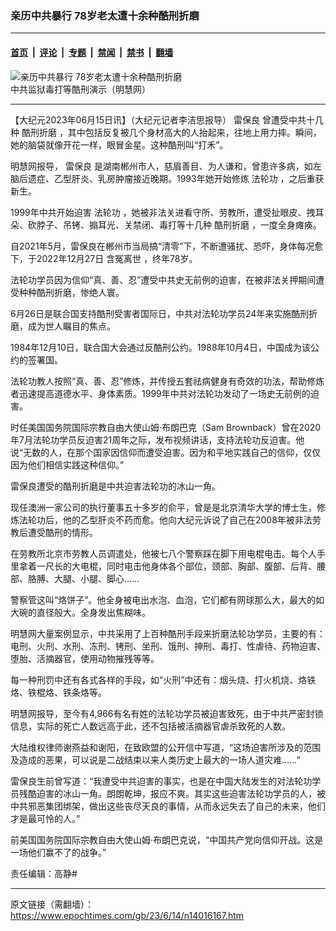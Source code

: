### 亲历中共暴行 78岁老太遭十余种酷刑折磨

---

#### [首页](../../../..?n14016167) &nbsp;|&nbsp; [评论](../../../../../epoch-comment?n14016167) &nbsp;|&nbsp; [专题](../../../../../epoch-special?n14016167) &nbsp;|&nbsp; [禁闻](../../../../../epoch-news?n14016167) &nbsp;|&nbsp; [禁书](../../../../../books?n14016167) &nbsp;|&nbsp; [翻墙](https://github.com/gfw-breaker/nogfw/blob/master/README.md?n14016167)


<div><img alt="亲历中共暴行 78岁老太遭十余种酷刑折磨" class="attachment-djy_600_400 size-djy_600_400 wp-post-image" src="https://i.epochtimes.com/assets/uploads/2022/12/id13887896-2015-12-21-minghui-kuxing-zhonghe-01-600x400.png"/>
<div class="caption">
 中共监狱毒打等酷刑演示（明慧网）
</div></div><hr/><div class="post_content" id="artbody" itemprop="articleBody">
 <!-- article content begin -->
 <p>
  【大纪元2023年06月15日讯】（大纪元记者李洁思报导）
  <ok href="https://www.epochtimes.com/gb/tag/%E9%9B%B7%E4%BF%9D%E8%89%AF.html">
   雷保良
  </ok>
  曾遭受中共十几种
  <ok href="https://www.epochtimes.com/gb/tag/%E9%85%B7%E5%88%91%E6%8A%98%E7%A3%A8.html">
   酷刑折磨
  </ok>
  ，其中包括反复被几个身材高大的人抬起来，往地上用力摔。瞬间，她的脑袋就像开花一样，眼冒金星。这种酷刑叫“打禾”。
 </p>
 <p>
  明慧网报导，
  <ok href="https://www.epochtimes.com/gb/tag/%E9%9B%B7%E4%BF%9D%E8%89%AF.html">
   雷保良
  </ok>
  是湖南郴州市人，慈眉善目、为人谦和，曾患许多病，如左脑后遗症、乙型肝炎、乳房肿瘤接近晚期。1993年她开始修炼
  <ok href="https://www.epochtimes.com/gb/tag/%E6%B3%95%E8%BD%AE%E5%8A%9F.html">
   法轮功
  </ok>
  ，之后重获新生。
 </p>
 <p>
  1999年中共开始迫害
  <ok href="https://www.epochtimes.com/gb/tag/%E6%B3%95%E8%BD%AE%E5%8A%9F.html">
   法轮功
  </ok>
  ，她被非法关进看守所、劳教所，遭受扯眼皮、拽耳朵、砍脖子、吊铐、搧耳光、关禁闭、毒打等十几种
  <ok href="https://www.epochtimes.com/gb/tag/%E9%85%B7%E5%88%91%E6%8A%98%E7%A3%A8.html">
   酷刑折磨
  </ok>
  ，一度全身瘫痪。
 </p>
 <p>
  自2021年5月，雷保良在郴州市当局搞“清零”下，不断遭骚扰、恐吓，身体每况愈下，于2022年12月27日
  <ok href="https://www.epochtimes.com/gb/tag/%E5%90%AB%E5%86%A4%E7%A6%BB%E4%B8%96.html">
   含冤离世
  </ok>
  ，终年78岁。
 </p>
 <p>
  法轮功学员因为信仰“真、善、忍”遭受中共史无前例的迫害，在被非法关押期间遭受种种酷刑折磨，惨绝人寰。
 </p>
 <p>
  6月26日是联合国支持酷刑受害者国际日，中共对法轮功学员24年来实施酷刑折磨，成为世人瞩目的焦点。
 </p>
 <p>
  1984年12月10日，联合国大会通过反酷刑公约。1988年10月4日，中国成为该公约的签署国。
 </p>
 <p>
  法轮功教人按照“真、善、忍”修炼，并传授五套祛病健身有奇效的功法，帮助修炼者迅速提高道德水平、身体素质。1999年中共对法轮功发动了一场史无前例的迫害。
 </p>
 <p>
  时任美国国务院国际宗教自由大使山姆‧布朗巴克（Sam Brownback）曾在2020年7月法轮功学员反迫害21周年之际，发布视频讲话，支持法轮功反迫害。他说“无数的人，在那个国家因信仰而遭受迫害。因为和平地实践自己的信仰，仅仅因为他们相信实践这种信仰。”
 </p>
 <p>
  雷保良遭受的酷刑折磨是中共迫害法轮功的冰山一角。
 </p>
 <p>
  现任澳洲一家公司的执行董事五十多岁的俞平，曾是是北京清华大学的博士生，修炼法轮功后，他的乙型肝炎不药而愈。他向大纪元诉说了自己在2008年被非法劳教后遭受酷刑的情形。
 </p>
 <p>
  在劳教所北京市劳教人员调遣处，他被七八个警察踩在脚下用电棍电击。每个人手里拿着一尺长的大电棍，同时电击他身体各个部位，颈部、胸部、腹部、后背、腰部、胳膊、大腿、小腿、脚心……
 </p>
 <p>
  警察管这叫“烙饼子”。他全身被电出水泡、血泡，它们都有网球那么大，最大的如大碗的直径般大。全身发出焦糊味。
 </p>
 <p>
  明慧网大量案例显示，中共采用了上百种酷刑手段来折磨法轮功学员，主要的有：电刑、火刑、水刑、冻刑、铐刑、坐刑、饿刑、抻刑、毒打、性虐待、药物迫害、堕胎、活摘器官，使用动物摧残等等。
 </p>
 <p>
  每一种刑罚中还有各式各样的手段，如“火刑”中还有：烟头烧、打火机烧、烙铁烙、铁棍烙、铁条烙等。
 </p>
 <p>
  明慧网报导，至今有4,966有名有姓的法轮功学员被迫害致死，由于中共严密封锁信息，实际的死亡人数远高于此，还不包括被活摘器官虐杀致死的人数。
 </p>
 <p>
  大陆维权律师谢燕益和谢阳，在致欧盟的公开信中写道，“这场迫害所涉及的范围及造成的恶果，可以说是二战结束以来人类历史上最大的一场人道灾难……”
 </p>
 <p>
  雷保良生前曾写道：“我遭受中共迫害的事实，也是在中国大陆发生的对法轮功学员残酷迫害的冰山一角。朗朗乾坤，报应不爽。其实这些迫害法轮功学员的人，被中共邪恶集团绑架，做出这些丧尽天良的事情，从而永远失去了自己的未来，他们才是最可怜的人。”
 </p>
 <p>
  前美国国务院国际宗教自由大使山姆‧布朗巴克说，“中国共产党向信仰开战。这是一场他们赢不了的战争。”
 </p>
 <p>
  责任编辑：高静#
 </p>
 <!-- article content end -->
 <div id="below_article_ad">
 </div>
</div>


---

原文链接（需翻墙）：https://www.epochtimes.com/gb/23/6/14/n14016167.htm